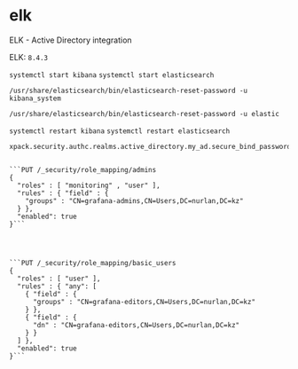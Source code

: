 # elk
ELK - Active Directory integration


ELK: ```8.4.3```

```systemctl start kibana```
```systemctl start elasticsearch```


```/usr/share/elasticsearch/bin/elasticsearch-reset-password -u kibana_system```

```/usr/share/elasticsearch/bin/elasticsearch-reset-password -u elastic```


```systemctl restart kibana```
```systemctl restart elasticsearch```



```/usr/share/elasticsearch/bin/elasticsearch-keystore add  \
xpack.security.authc.realms.active_directory.my_ad.secure_bind_password```


```PUT /_security/role_mapping/admins
{
  "roles" : [ "monitoring" , "user" ],
  "rules" : { "field" : {
    "groups" : "CN=grafana-admins,CN=Users,DC=nurlan,DC=kz" 
  } },
  "enabled": true
}```




```PUT /_security/role_mapping/basic_users
{
  "roles" : [ "user" ],
  "rules" : { "any": [
    { "field" : {
      "groups" : "CN=grafana-editors,CN=Users,DC=nurlan,DC=kz" 
    } },
    { "field" : {
      "dn" : "CN=grafana-editors,CN=Users,DC=nurlan,DC=kz" 
    } }
  ] },
  "enabled": true
}```
